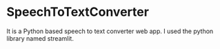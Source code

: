 # SpeechToTextConverter
It is a Python based speech to text converter web app.
I used the python library named streamlit.
